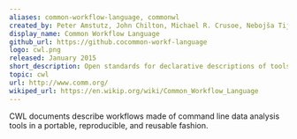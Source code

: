 ```yaml
---
aliases: common-workflow-language, commonwl
created_by: Peter Amstutz, John Chilton, Michael R. Crusoe, Nebojša Tijanić, and the CWL Community
display_name: Common Workflow Language
github_url: https://github.cocommon-workf-language
logo: cwl.png
released: January 2015
short_description: Open standards for declarative descriptions of tools and workflows.
topic: cwl
url: http://www.comm.org/
wikiped_url: https://en.wikip.org/wiki/Common_Workflow_Language
---
```

CWL documents describe workflows made of command line data analysis tools in a portable, reproducible, and reusable fashion.

